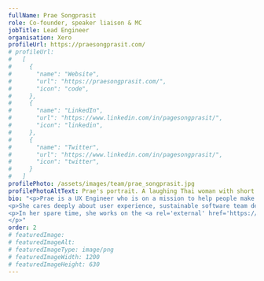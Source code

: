 ```yaml
---
fullName: Prae Songprasit
role: Co-founder, speaker liaison & MC
jobTitle: Lead Engineer
organisation: Xero
profileUrl: https://praesongprasit.com/
# profileUrl:
#   [
#     {
#       "name": "Website",
#       "url": "https://praesongprasit.com/",
#       "icon": "code",
#     },
#     {
#       "name": "LinkedIn",
#       "url": "https://www.linkedin.com/in/pagesongprasit/",
#       "icon": "linkedin",
#     },
#     {
#       "name": "Twitter",
#       "url": "https://www.linkedin.com/in/pagesongprasit/",
#       "icon": "twitter",
#     }
#   ]
profilePhoto: /assets/images/team/prae_songprasit.jpg
profilePhotoAltText: Prae's portrait. A laughing Thai woman with short dark hair. She's wearing a large pair of dark rimmed glases, and a shirt layered with a jumper.
bio: "<p>Prae is a UX Engineer who is on a mission to help people make more accessible web products.</p>
<p>She cares deeply about user experience, sustainable software team development, cross discipline collaboration, and growing front-end capabilities in and out of organisations.</p>
<p>In her spare time, she works on the <a rel='external' href='https://webaccessclub.com'>Web Access Club podcast</a>, learn to paint watercolours, eat around town, and practise Kyudo (Japanese archery).
</p>"
order: 2
# featuredImage:
# featuredImageAlt:
# featuredImageType: image/png
# featuredImageWidth: 1200
# featuredImageHeight: 630
---
```

